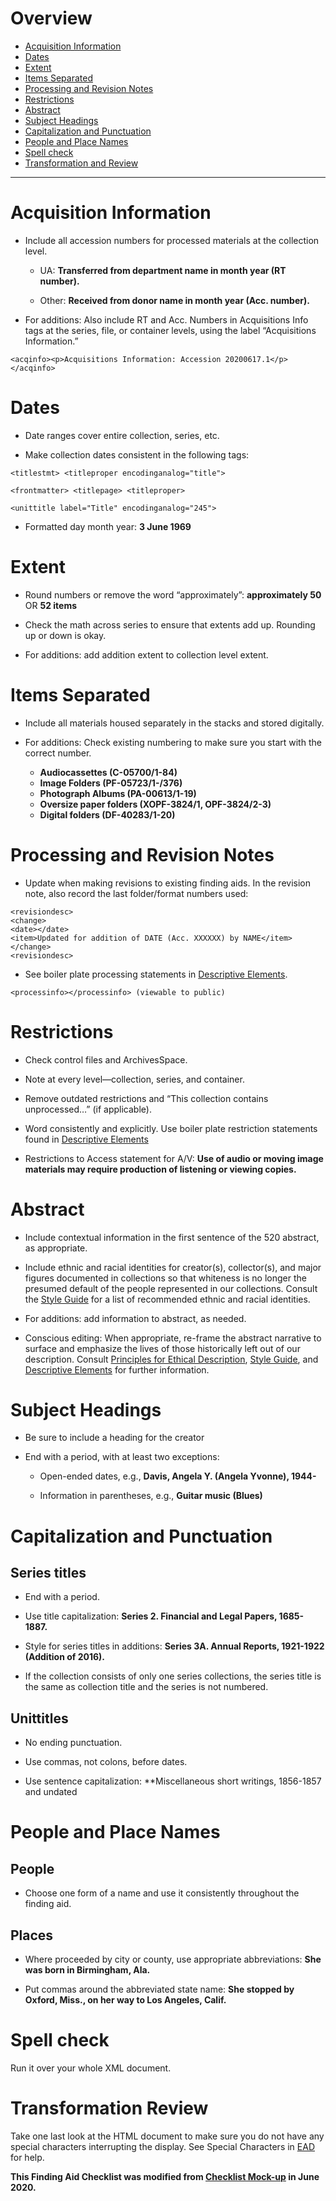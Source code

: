 # Overview

- [Acquisition Information](#acquisition-information)
- [Dates](#dates)
- [Extent](#extent)
- [Items Separated](#items-separated)
- [Processing and Revision Notes](#processing-and-revision-notes)
- [Restrictions](#restrictions)
- [Abstract](#abstract)
- [Subject Headings](#subject-headings)
- [Capitalization and Punctuation](#capitalization-and-punctuation)
- [People and Place Names](#people-and-place-names)
- [Spell check](#spell-check)
- [Transformation and Review](#transformation-and-review)

***

# Acquisition Information

- Include all accession numbers for processed materials at the collection level. 

  - UA: **Transferred from department name in month year (RT number).**

  - Other: **Received from donor name in month year (Acc. number).**

- For additions: Also include RT and Acc. Numbers in Acquisitions Info tags at the series, file, or container levels, using the label “Acquisitions Information.” 

`<acqinfo><p>Acquisitions Information: Accession 20200617.1</p></acqinfo>`

# Dates

- Date ranges cover entire collection, series, etc.  

- Make collection dates consistent in the following tags: 

```
<titlestmt> <titleproper encodinganalog="title"> 

<frontmatter> <titlepage> <titleproper> 

<unittitle label="Title" encodinganalog="245"> 
```

- Formatted day month year: **3 June 1969**

# Extent

- Round numbers or remove the word “approximately”: **approximately 50** OR **52 items**

- Check the math across series to ensure that extents add up. Rounding up or down is okay. 

- For additions: add addition extent to collection level extent. 

# Items Separated

- Include all materials housed separately in the stacks and stored digitally. 

- For additions: Check existing numbering to make sure you start with the correct number. 

  - **Audiocassettes (C-05700/1-84)**
  - **Image Folders (PF-05723/1-/376)**
  - **Photograph Albums (PA-00613/1-19)**
  - **Oversize paper folders (XOPF-3824/1, OPF-3824/2-3)**
  - **Digital folders (DF-40283/1-20)**

# Processing and Revision Notes

- Update when making revisions to existing finding aids. In the revision note, also record the last folder/format numbers used: 

```
<revisiondesc>
<change>
<date></date>
<item>Updated for addition of DATE (Acc. XXXXXX) by NAME</item>
</change>
<revisiondesc> 
```

- See boiler plate processing statements in [Descriptive Elements](https://github.com/UNC-Libraries/TS-Archival-Procedures-Manual/blob/master/Descriptive%20Elements.md#processing-information).

```<processinfo></processinfo> (viewable to public)```

# Restrictions

- Check control files and ArchivesSpace. 

- Note at every level—collection, series, and container. 

- Remove outdated restrictions and “This collection contains unprocessed…” (if applicable). 

- Word consistently and explicitly. Use boiler plate restriction statements found in [Descriptive Elements](https://github.com/UNC-Libraries/TS-Archival-Procedures-Manual/blob/master/Descriptive%20Elements.md#restrictions)

- Restrictions to Access statement for A/V: **Use of audio or moving image materials may require production of listening or viewing copies.**


# Abstract

- Include contextual information in the first sentence of the 520 abstract, as appropriate. 

- Include ethnic and racial identities for creator(s), collector(s), and major figures documented in collections so that whiteness is no longer the presumed default of the people represented in our collections. Consult the [Style Guide](https://github.com/UNC-Libraries/TS-Archival-Procedures-Manual/blob/master/Style%20Guide.md) for a list of recommended ethnic and racial identities. 

- For additions: add information to abstract, as needed. 

- Conscious editing: When appropriate, re-frame the abstract narrative to surface and emphasize the lives of those historically left out of our description. Consult [Principles for Ethical Description](https://github.com/UNC-Libraries/TS-Archival-Procedures-Manual/blob/master/Principles%20for%20Ethical%20Description%20in%20Special%20Collections%20Technical%20Services.md), [Style Guide](https://github.com/UNC-Libraries/TS-Archival-Procedures-Manual/blob/master/Style%20Guide.md#abstracts-collection-overview-bioghist-notes), and [Descriptive Elements](https://github.com/UNC-Libraries/TS-Archival-Procedures-Manual/blob/master/Descriptive%20Elements.md#scope-and-content-note-and-abstract) for further information. 

# Subject Headings

- Be sure to include a heading for the creator

- End with a period, with at least two exceptions: 

  - Open-ended dates, e.g., **Davis, Angela Y. (Angela Yvonne), 1944-** 

  - Information in parentheses, e.g., **Guitar music (Blues)**

# Capitalization and Punctuation

## Series titles

- End with a period.

- Use title capitalization: **Series 2. Financial and Legal Papers, 1685-1887.** 

- Style for series titles in additions:  **Series 3A. Annual Reports, 1921-1922 (Addition of 2016).** 

- If the collection consists of only one series collections, the series title is the same as collection title and the series is not numbered. 

## Unittitles

- No ending punctuation.

- Use commas, not colons, before dates.

- Use sentence capitalization: **Miscellaneous short writings, 1856-1857 and undated


# People and Place Names

## People

- Choose one form of a name and use it consistently throughout the finding aid. 

## Places

- Where proceeded by city or county, use appropriate abbreviations: **She was born in Birmingham, Ala.** 

- Put commas around the abbreviated state name: **She stopped by Oxford, Miss., on her way to Los Angeles, Calif.**  

# Spell check

Run it over your whole XML document.

# Transformation Review

Take one last look at the HTML document to make sure you do not have any special characters interrupting the display. See Special Characters in [EAD](https://github.com/UNC-Libraries/TS-Archival-Procedures-Manual/blob/master/EAD.md#special-characters) for help.

**This Finding Aid Checklist was modified from [Checklist Mock-up](https://adminliveunc-my.sharepoint.com/personal/ljcb_ad_unc_edu/Documents/Checklist%20Mockup.docx) in June 2020.**
